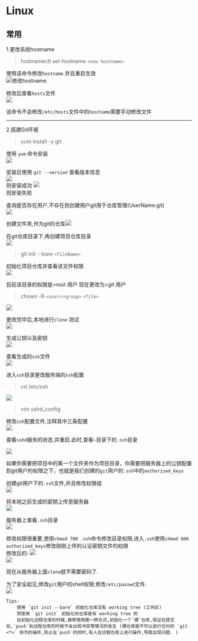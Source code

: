# Linux

## 常用

1.更改系统hostname<br>
> hostnamectl set-hostname `<new hostname>`

使用该命令修改`hostname` 并且重启生效<br>
![修改hostname](..\images/Linux/修改hostname-1.png)

修改后查看`hosts`文件<br>
![](..\images/Linux/修改hostname-2.png)

该命令不会修改`/etc/hosts`文件中的`hostname`需要手动修改文件

---

2.搭建Git环境
> yum install -y git

使用 `yum` 命令安装<br>
![](..\images/Linux/yum安装git.png)

安装后使用 `git --version` 查看版本信息<br>
![](..\images/Linux/查看git版本-success.png)<br>
则安装成功
![](..\images/Linux/查看git版本-fail.png)<br>
则安装失败

查询是否存在用户,不存在则创建用户git用于仓库管理(UserName:git)<br>
![](/..\images/Linux/新建git用户并设置密码.png)

创建文件夹,作为git的仓库![](..\images/Linux/创建git仓库.png)

在git仓库目录下,再创建项目仓库目录<br>
![](..\images/Linux/创建项目仓库.png)

> git init --bare `<fileName>`

初始化项目仓库并查看该文件权限<br>
![](..\images/Linux/初始化仓库并查看权限.png)

目前该目录的权限是>root 用户 现在更改为>git 用户
> chown -R `<user>`:`<group>` `<file>`

![](..\images/Linux/更改目录权限.png)

更改完毕后,本地进行`clone` 测试<br>
![](..\images/Linux/本地clone测试.png)

生成公钥以及密钥<br>
![](..\images/Linux/本地bash生成ssh文件.png)

查看生成的`ssh`文件<br>
![](..\images/Linux/ssh文件.png)

进入`ssh`目录更改服务端的`ssh`配置<br>
> cd /etc/ssh

![](..\images/Linux/进入ssh路径.png)

> vim sshd_config

修改`ssh`配置文件,注释其中三条配置<br>
![](..\images/Linux/注释ssh配置文件.png)

查看`sshd`服务的状态,并重启.此时,查看`~`目录下的`.ssh`目录

![](..\images/Linux/查看.ssh目录.png)

如果你需要把项目中的某一个文件夹作为项目目录，你需要把服务器上的公钥配置到git用户的权限之下，也就是我们创建的`git`用户的`.ssh`中的`authorized_keys`

创建git用户下的`.ssh`文件,并且修改权限组<br>
![](..\images/Linux/创建git用户下的.ssh文件.png)

将本地之前生成的密钥上传至服务器<br>
![](..\images/Linux/本地密钥写入服务器.png)

服务器上查看`.ssh`目录<br>
![](..\images/Linux/本地上传的密钥.png)

修改权限很重要,使用`chmod 700 .ssh`命令修改目录权限,进入`.ssh`使用`chmod 600 authorized_keys`修改刚刚上传的认证密钥文件的权限<br>
修改后的:
![](..\images/Linux/修改.ssh文件权限.png)<br>
![](..\images/Linux/修改.ssh目录下的认证秘钥文件权限.png)

现在从服务器上面`clone`就不需要密码了.

为了安全起见,修改`git`用户的shell权限,修改`/etc/passwd`文件.<br>
![](..\images/Linux/修改git用户的shell权限.png)

```
Tips:
    使用 `git init --bare` 初始化仓库没有 working tree (工作区)
    而使用 `git init` 初始化的仓库是有 working tree 的
    在初始化远程仓库的时候,推荐使用第一种方式,初始化一个`裸`仓库,保证在提交后,`push`到远程仓库的时候不会出现冲突等情况的发生 (裸仓库是不可以进行任何的 `git <*>` 命令的操作,防止在`push`的同时,有人在远程仓库上进行操作,导致出现问题. )
```